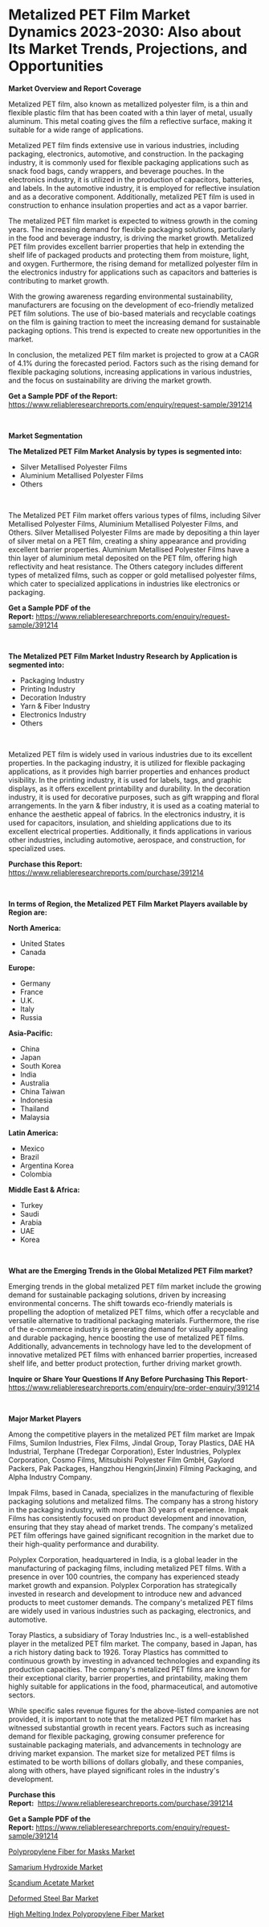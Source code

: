 <p><h1>Metalized PET Film Market Dynamics 2023-2030: Also about Its Market Trends, Projections, and Opportunities</h1></p><p><strong>Market Overview and Report Coverage</strong></p>
<p><p>Metalized PET film, also known as metallized polyester film, is a thin and flexible plastic film that has been coated with a thin layer of metal, usually aluminum. This metal coating gives the film a reflective surface, making it suitable for a wide range of applications.</p><p>Metalized PET film finds extensive use in various industries, including packaging, electronics, automotive, and construction. In the packaging industry, it is commonly used for flexible packaging applications such as snack food bags, candy wrappers, and beverage pouches. In the electronics industry, it is utilized in the production of capacitors, batteries, and labels. In the automotive industry, it is employed for reflective insulation and as a decorative component. Additionally, metalized PET film is used in construction to enhance insulation properties and act as a vapor barrier.</p><p>The metalized PET film market is expected to witness growth in the coming years. The increasing demand for flexible packaging solutions, particularly in the food and beverage industry, is driving the market growth. Metalized PET film provides excellent barrier properties that help in extending the shelf life of packaged products and protecting them from moisture, light, and oxygen. Furthermore, the rising demand for metallized polyester film in the electronics industry for applications such as capacitors and batteries is contributing to market growth.</p><p>With the growing awareness regarding environmental sustainability, manufacturers are focusing on the development of eco-friendly metalized PET film solutions. The use of bio-based materials and recyclable coatings on the film is gaining traction to meet the increasing demand for sustainable packaging options. This trend is expected to create new opportunities in the market.</p><p>In conclusion, the metalized PET film market is projected to grow at a CAGR of 4.1% during the forecasted period. Factors such as the rising demand for flexible packaging solutions, increasing applications in various industries, and the focus on sustainability are driving the market growth.</p></p>
<p><strong>Get a Sample PDF of the Report:</strong> <a href="https://www.reliableresearchreports.com/enquiry/request-sample/391214">https://www.reliableresearchreports.com/enquiry/request-sample/391214</a></p>
<p>&nbsp;</p>
<p><strong>Market Segmentation</strong></p>
<p><strong>The Metalized PET Film Market Analysis by types is segmented into:</strong></p>
<p><ul><li>Silver Metallised Polyester Films</li><li>Aluminium Metallised Polyester Films</li><li>Others</li></ul></p>
<p>&nbsp;</p>
<p><p>The Metalized PET Film market offers various types of films, including Silver Metallised Polyester Films, Aluminium Metallised Polyester Films, and Others. Silver Metallised Polyester Films are made by depositing a thin layer of silver metal on a PET film, creating a shiny appearance and providing excellent barrier properties. Aluminium Metallised Polyester Films have a thin layer of aluminium metal deposited on the PET film, offering high reflectivity and heat resistance. The Others category includes different types of metalized films, such as copper or gold metallised polyester films, which cater to specialized applications in industries like electronics or packaging.</p></p>
<p><strong>Get a Sample PDF of the Report:</strong>&nbsp;<a href="https://www.reliableresearchreports.com/enquiry/request-sample/391214">https://www.reliableresearchreports.com/enquiry/request-sample/391214</a></p>
<p>&nbsp;</p>
<p><strong>The Metalized PET Film Market Industry Research by Application is segmented into:</strong></p>
<p><ul><li>Packaging Industry</li><li>Printing Industry</li><li>Decoration Industry</li><li>Yarn & Fiber Industry</li><li>Electronics Industry</li><li>Others</li></ul></p>
<p>&nbsp;</p>
<p><p>Metalized PET film is widely used in various industries due to its excellent properties. In the packaging industry, it is utilized for flexible packaging applications, as it provides high barrier properties and enhances product visibility. In the printing industry, it is used for labels, tags, and graphic displays, as it offers excellent printability and durability. In the decoration industry, it is used for decorative purposes, such as gift wrapping and floral arrangements. In the yarn & fiber industry, it is used as a coating material to enhance the aesthetic appeal of fabrics. In the electronics industry, it is used for capacitors, insulation, and shielding applications due to its excellent electrical properties. Additionally, it finds applications in various other industries, including automotive, aerospace, and construction, for specialized uses.</p></p>
<p><strong>Purchase this Report:</strong>&nbsp; <a href="https://www.reliableresearchreports.com/purchase/391214">https://www.reliableresearchreports.com/purchase/391214</a></p>
<p>&nbsp;</p>
<p><strong>In terms of Region, the Metalized PET Film Market Players available by Region are:</strong></p>
<p>
    <p> <strong> North America: </strong>
        <ul>
            <li>United States</li>
            <li>Canada</li>
        </ul>
        </p> 
    <p> <strong> Europe: </strong>
        <ul>
            <li>Germany</li>
            <li>France</li>
            <li>U.K.</li>
            <li>Italy</li>
            <li>Russia</li>
        </ul>
        </p> 
    <p> <strong> Asia-Pacific: </strong>
        <ul>
            <li>China</li>
            <li>Japan</li>
            <li>South Korea</li>
            <li>India</li>
            <li>Australia</li>
            <li>China Taiwan</li>
            <li>Indonesia</li>
            <li>Thailand</li>
            <li>Malaysia</li>
        </ul>
        </p> 
    <p> <strong> Latin America: </strong>
        <ul>
            <li>Mexico</li>
            <li>Brazil</li>
            <li>Argentina Korea</li>
            <li>Colombia</li>
        </ul>
        </p> 
    <p> <strong> Middle East & Africa: </strong>
        <ul>
            <li>Turkey</li>
            <li>Saudi</li>
            <li>Arabia</li>
            <li>UAE</li>
            <li>Korea</li>
        </ul>
    </p>
    </p>
<p>&nbsp;</p>
<p><strong>What are the Emerging Trends in the Global Metalized PET Film market?</strong></p>
<p><p>Emerging trends in the global metalized PET film market include the growing demand for sustainable packaging solutions, driven by increasing environmental concerns. The shift towards eco-friendly materials is propelling the adoption of metalized PET films, which offer a recyclable and versatile alternative to traditional packaging materials. Furthermore, the rise of the e-commerce industry is generating demand for visually appealing and durable packaging, hence boosting the use of metalized PET films. Additionally, advancements in technology have led to the development of innovative metalized PET films with enhanced barrier properties, increased shelf life, and better product protection, further driving market growth.</p></p>
<p><strong>Inquire or Share Your Questions If Any Before Purchasing This Report</strong>- <a href="https://www.reliableresearchreports.com/enquiry/pre-order-enquiry/391214">https://www.reliableresearchreports.com/enquiry/pre-order-enquiry/391214</a></p>
<p>&nbsp;</p>
<p><strong>Major Market Players</strong></p>
<p><p>Among the competitive players in the metalized PET film market are Impak Films, Sumilon Industries, Flex Films, Jindal Group, Toray Plastics, DAE HA Industrial, Terphane (Tredegar Corporation), Ester Industries, Polyplex Corporation, Cosmo Films, Mitsubishi Polyester Film GmbH, Gaylord Packers, Pak Packages, Hangzhou Hengxin(Jinxin) Filming Packaging, and Alpha Industry Company.</p><p>Impak Films, based in Canada, specializes in the manufacturing of flexible packaging solutions and metalized films. The company has a strong history in the packaging industry, with more than 30 years of experience. Impak Films has consistently focused on product development and innovation, ensuring that they stay ahead of market trends. The company's metalized PET film offerings have gained significant recognition in the market due to their high-quality performance and durability.</p><p>Polyplex Corporation, headquartered in India, is a global leader in the manufacturing of packaging films, including metalized PET films. With a presence in over 100 countries, the company has experienced steady market growth and expansion. Polyplex Corporation has strategically invested in research and development to introduce new and advanced products to meet customer demands. The company's metalized PET films are widely used in various industries such as packaging, electronics, and automotive.</p><p>Toray Plastics, a subsidiary of Toray Industries Inc., is a well-established player in the metalized PET film market. The company, based in Japan, has a rich history dating back to 1926. Toray Plastics has committed to continuous growth by investing in advanced technologies and expanding its production capacities. The company's metalized PET films are known for their exceptional clarity, barrier properties, and printability, making them highly suitable for applications in the food, pharmaceutical, and automotive sectors.</p><p>While specific sales revenue figures for the above-listed companies are not provided, it is important to note that the metalized PET film market has witnessed substantial growth in recent years. Factors such as increasing demand for flexible packaging, growing consumer preference for sustainable packaging materials, and advancements in technology are driving market expansion. The market size for metalized PET films is estimated to be worth billions of dollars globally, and these companies, along with others, have played significant roles in the industry's development.</p></p>
<p><strong>Purchase this Report:</strong>&nbsp;&nbsp;<a href="https://www.reliableresearchreports.com/purchase/391214">https://www.reliableresearchreports.com/purchase/391214</a></p>
<p></p>
<p><strong>Get a Sample PDF of the Report:</strong>&nbsp;<a href="https://www.reliableresearchreports.com/enquiry/request-sample/391214">https://www.reliableresearchreports.com/enquiry/request-sample/391214</a></p>
<p><p><a href="https://github.com/tamvrosiya/Market-Research-Report-List-1/blob/main/polypropylene-fiber-for-masks-market.md">Polypropylene Fiber for Masks Market</a></p><p><a href="https://medium.com/@kaelapaucek/samarium-hydroxide-market-insight-market-trends-growth-forecasted-from-2023-to-2030-3d051f50a204">Samarium Hydroxide Market</a></p><p><a href="https://medium.com/@morgancrist1926/scandium-acetate-market-research-report-its-history-and-forecast-2023-to-2030-28c7a0922104">Scandium Acetate Market</a></p><p><a href="https://medium.com/@piercehoppe2023/deformed-steel-bar-market-report-reveals-the-latest-trends-and-growth-opportunities-of-this-market-2add22d5b5b6">Deformed Steel Bar Market</a></p><p><a href="https://github.com/gaydyna/Market-Research-Report-List-1/blob/main/high-melting-index-polypropylene-fiber-market.md">High Melting Index Polypropylene Fiber Market</a></p></p>
